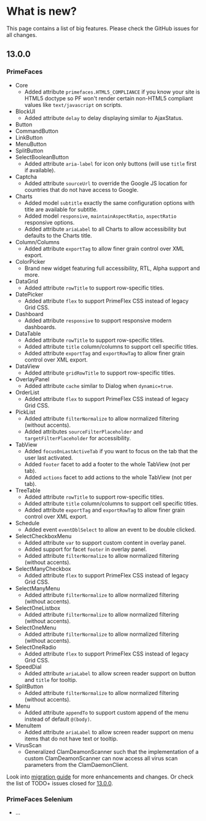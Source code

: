 # What is new?

This page contains a list of big features. Please check the GitHub issues for all changes.

## 13.0.0

### PrimeFaces

* Core
    * Added attribute `primefaces.HTML5_COMPLIANCE` if you know your site is HTML5 doctype so PF won't render certain non-HTML5 compliant values like `text/javascript` on scripts.
* BlockUI
    * Added attribute `delay` to delay displaying similar to AjaxStatus.
* Button
* CommandButton
* LinkButton
* MenuButton
* SplitButton
* SelectBooleanButton
    * Added attribute `aria-label` for icon only buttons (will use `title` first if available).
* Captcha
    * Added attribute `sourceUrl` to override the Google JS location for countries that do not have access to Google.
* Charts
    * Added model `subtitle` exactly the same configuration options with title are available for subtitle.
    * Added model `responsive`, `maintainAspectRatio`, `aspectRatio` responsive options.
    * Added attribute `ariaLabel` to all Charts to allow accessibility but defaults to the Charts title.
* Column/Columns
    * Added attribute `exportTag` to allow finer grain control over XML export.
* ColorPicker
    * Brand new widget featuring full accessibility, RTL, Alpha support and more.
* DataGrid
    * Added attribute `rowTitle` to support row-specific titles.
* DatePicker
    * Added attribute `flex` to support PrimeFlex CSS instead of legacy Grid CSS.
* Dashboard
    * Added attribute `responsive` to support responsive modern dashboards.
* DataTable
    * Added attribute `rowTitle` to support row-specific titles.
    * Added attribute `title` column/columns to support cell specific titles.
    * Added attribute `exportTag` and `exportRowTag` to allow finer grain control over XML export.
* DataView
    * Added attribute `gridRowTitle` to support row-specific titles.
* OverlayPanel
    * Added attribute `cache` similar to Dialog when `dynamic=true`.
* OrderList
    * Added attribute `flex` to support PrimeFlex CSS instead of legacy Grid CSS.
* PickList
    * Added attribute `filterNormalize` to allow normalized filtering (without accents).
    * Added attributes `sourceFilterPlaceholder` and `targetFilterPlaceholder` for accessibility.
* TabView
    * Added `focusOnLastActiveTab` if you want to focus on the tab that the user last activated.
    * Added `footer` facet to add a footer to the whole TabView (not per tab).
    * Added `actions` facet to add actions to the whole TabView (not per tab).
* TreeTable
    * Added attribute `rowTitle` to support row-specific titles.
    * Added attribute `title` column/columns to support cell specific titles.
    * Added attribute `exportTag` and `exportRowTag` to allow finer grain control over XML export.
* Schedule
    * Added event `eventDblSelect` to allow an event to be double clicked.
* SelectCheckboxMenu
    * Added attribute `var` to support custom content in overlay panel.
    * Added support for facet `footer` in overlay panel.
    * Added attribute `filterNormalize` to allow normalized filtering (without accents).
* SelectManyCheckbox
    * Added attribute `flex` to support PrimeFlex CSS instead of legacy Grid CSS.
* SelectManyMenu
    * Added attribute `filterNormalize` to allow normalized filtering (without accents).
* SelectOneListbox
    * Added attribute `filterNormalize` to allow normalized filtering (without accents).
* SelectOneMenu
    * Added attribute `filterNormalize` to allow normalized filtering (without accents).
* SelectOneRadio
    * Added attribute `flex` to support PrimeFlex CSS instead of legacy Grid CSS.
* SpeedDial
    * Added attribute `ariaLabel` to allow screen reader support on button and `title` for tooltip.
* SplitButton
    * Added attribute `filterNormalize` to allow normalized filtering (without accents).
* Menu
    * Added attribute `appendTo` to support custom append of the menu instead of default `@(body)`.
* MenuItem
    * Added attribute `ariaLabel` to allow screen reader support on menu items that do not have text or tooltip.
* VirusScan
    * Generalized ClamDeamonScanner such that the implementation of a custom ClamDeamonScanner can now access all virus scan parameters from the ClamDaemonClient.


Look into [migration guide](https://primefaces.github.io/primefaces/13_0_0/#/../migrationguide/13_0_0) for more enhancements and changes.
Or check the list of TODO+ issues closed for
[13.0.0](https://github.com/primefaces/primefaces/issues?q=is%3Aclosed+milestone%3A13.0.0).

### PrimeFaces Selenium 

* ...
